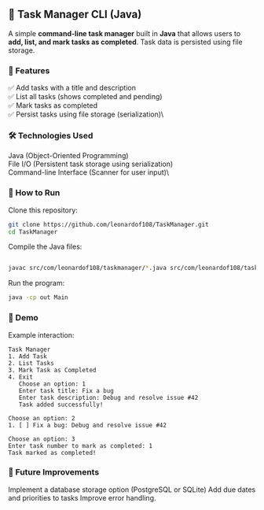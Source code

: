 ## 📂 Task Manager CLI (Java)
A simple **command-line task manager** built in **Java** that allows users to **add, list, and mark tasks as completed**. Task data is persisted using file storage.

### 🚀 Features
✅ Add tasks with a title and description\
✅ List all tasks (shows completed and pending)\
✅ Mark tasks as completed\
✅ Persist tasks using file storage (serialization)\

### 🛠️ Technologies Used
Java (Object-Oriented Programming)\
File I/O (Persistent task storage using serialization)\
Command-line Interface (Scanner for user input)\
### 📖 How to Run
Clone this repository:
```sh
git clone https://github.com/leonardof108/TaskManager.git
cd TaskManager
```
Compile the Java files:
```sh

javac src/com/leonardof108/taskmanager/*.java src/com/leonardof108/task/*.java src/Main.java -d out
```
Run the program:
```sh
java -cp out Main
```
### 📸 Demo
Example interaction:

```pgsql
Task Manager
1. Add Task
2. List Tasks
3. Mark Task as Completed
4. Exit
   Choose an option: 1
   Enter task title: Fix a bug
   Enter task description: Debug and resolve issue #42
   Task added successfully!

Choose an option: 2
1. [ ] Fix a bug: Debug and resolve issue #42

Choose an option: 3
Enter task number to mark as completed: 1
Task marked as completed!
```
### 🔮 Future Improvements
Implement a database storage option (PostgreSQL or SQLite)
Add due dates and priorities to tasks
Improve error handling.